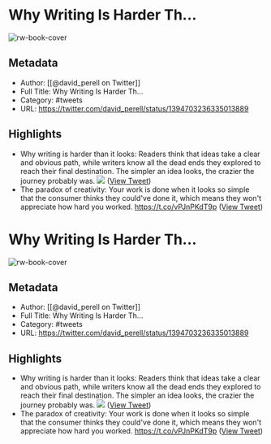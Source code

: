 # Why Writing Is Harder Th...

![rw-book-cover](https://pbs.twimg.com/profile_images/1341406620107091968/Cxxf4Uf5.jpg)

## Metadata
- Author: [[@david_perell on Twitter]]
- Full Title: Why Writing Is Harder Th...
- Category: #tweets
- URL: https://twitter.com/david_perell/status/1394703236335013889

## Highlights
- Why writing is harder than it looks: Readers think that ideas take a clear and obvious path, while writers know all the dead ends they explored to reach their final destination.
  The simpler an idea looks, the crazier the journey probably was. 
  ![](https://pbs.twimg.com/media/E1r7GXeWUAEko1r.jpg) ([View Tweet](https://twitter.com/david_perell/status/1394703236335013889))
- The paradox of creativity: Your work is done when it looks so simple that the consumer thinks they could've done it, which means they won't appreciate how hard you worked.
  https://t.co/vPJnPKdT9p ([View Tweet](https://twitter.com/david_perell/status/1394703551121735680))
# Why Writing Is Harder Th...

![rw-book-cover](https://pbs.twimg.com/profile_images/1341406620107091968/Cxxf4Uf5.jpg)

## Metadata
- Author: [[@david_perell on Twitter]]
- Full Title: Why Writing Is Harder Th...
- Category: #tweets
- URL: https://twitter.com/david_perell/status/1394703236335013889

## Highlights
- Why writing is harder than it looks: Readers think that ideas take a clear and obvious path, while writers know all the dead ends they explored to reach their final destination.
  The simpler an idea looks, the crazier the journey probably was. 
  ![](https://pbs.twimg.com/media/E1r7GXeWUAEko1r.jpg) ([View Tweet](https://twitter.com/david_perell/status/1394703236335013889))
- The paradox of creativity: Your work is done when it looks so simple that the consumer thinks they could've done it, which means they won't appreciate how hard you worked.
  https://t.co/vPJnPKdT9p ([View Tweet](https://twitter.com/david_perell/status/1394703551121735680))
